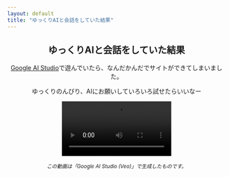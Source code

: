 ```yaml
---
layout: default
title: "ゆっくりAIと会話をしていた結果"
---
```


<article style="text-align: center;">
  <h2>ゆっくりAIと会話をしていた結果</h2>
  <p><a href="https://aistudio.google.com/">Google AI Studio</a>で遊んでいたら、なんだかんだでサイトができてしまいました。</p>
  <p>ゆっくりのんびり、AIにお願いしていろいろ試せたらいいなー</p>
  <video width="50%" controls>
    <source src="/video_generation1.mp4" type="video/mp4">
    お使いのブラウザは動画の再生に対応していません。
  </video>
  <p><small><em>この動画は「Google AI Studio (Veo)」で生成したものです。</em></small></p>
</article>
